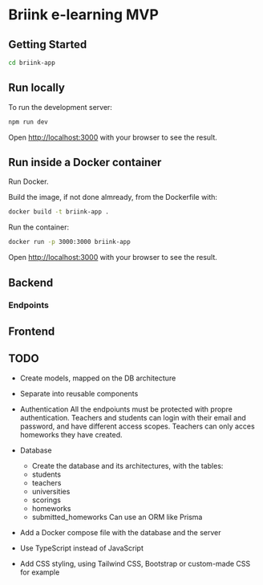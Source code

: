 # Briink e-learning MVP

## Getting Started

```bash
cd briink-app
```


## Run locally

To run the development server:

```bash
npm run dev
```
Open [http://localhost:3000](http://localhost:3000) with your browser to see the result.

## Run inside a Docker container

Run Docker.

Build the image, if not done almready, from the Dockerfile with:
```bash
docker build -t briink-app .
```

Run the container:

```bash
docker run -p 3000:3000 briink-app
```

Open [http://localhost:3000](http://localhost:3000) with your browser to see the result.



## Backend

### Endpoints


## Frontend

## TODO

- Create models, mapped on the DB architecture

- Separate into reusable components

- Authentication
All the endpoiunts must be protected with propre authentication.
Teachers and students can login with their email and password, and have different access scopes.
Teachers can only acces homeworks they have created.

- Database
    - Create the database and its architectures, with the tables:
    - students
    - teachers
    - universities
    - scorings
    - homeworks
    - submitted_homeworks
Can use an ORM like Prisma

- Add a Docker compose file with the database and the server

- Use TypeScript instead of JavaScript

- Add CSS styling, using Tailwind CSS, Bootstrap or custom-made CSS for example
